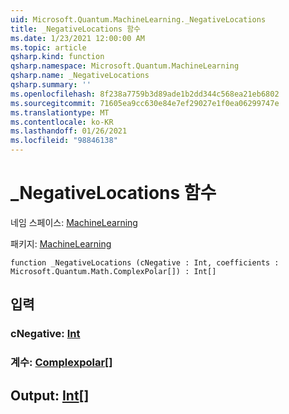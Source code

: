 ```yaml
---
uid: Microsoft.Quantum.MachineLearning._NegativeLocations
title: _NegativeLocations 함수
ms.date: 1/23/2021 12:00:00 AM
ms.topic: article
qsharp.kind: function
qsharp.namespace: Microsoft.Quantum.MachineLearning
qsharp.name: _NegativeLocations
qsharp.summary: ''
ms.openlocfilehash: 8f238a7759b3d89ade1b2dd344c568ea21eb6802
ms.sourcegitcommit: 71605ea9cc630e84e7ef29027e1f0ea06299747e
ms.translationtype: MT
ms.contentlocale: ko-KR
ms.lasthandoff: 01/26/2021
ms.locfileid: "98846138"
---
```

# <a name="_negativelocations-function"></a>_NegativeLocations 함수

네임 스페이스: [MachineLearning](xref:Microsoft.Quantum.MachineLearning)

패키지: [MachineLearning](https://nuget.org/packages/Microsoft.Quantum.MachineLearning)




```qsharp
function _NegativeLocations (cNegative : Int, coefficients : Microsoft.Quantum.Math.ComplexPolar[]) : Int[]
```


## <a name="input"></a>입력

### <a name="cnegative--int"></a>cNegative: [Int](xref:microsoft.quantum.lang-ref.int)




### <a name="coefficients--complexpolar"></a>계수: [Complexpolar](xref:Microsoft.Quantum.Math.ComplexPolar)[]





## <a name="output--int"></a>Output: [Int](xref:microsoft.quantum.lang-ref.int)[]

